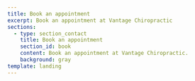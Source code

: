 ```yaml
---
title: Book an appointment
excerpt: Book an appointment at Vantage Chiropractic
sections:
  - type: section_contact
    title: Book an appointment
    section_id: book
    content: Book an appointment at Vantage Chiropractic.
    background: gray
template: landing
---
```


